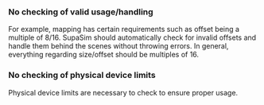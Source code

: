 ### No checking of valid usage/handling
For example, mapping has certain requirements such as offset being a multiple of 8/16. SupaSim should automatically check for invalid offsets and handle them behind the scenes without throwing errors. In general, everything regarding size/offset should be multiples of 16.

### No checking of physical device limits
Physical device limits are necessary to check to ensure proper usage.